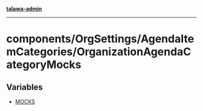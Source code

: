 [**talawa-admin**](../../../../README.md)

***

# components/OrgSettings/AgendaItemCategories/OrganizationAgendaCategoryMocks

## Variables

- [MOCKS](variables/MOCKS.md)
